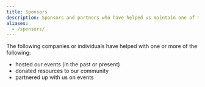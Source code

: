```yaml
---
title: Sponsors
description: Sponsors and partners who have helped us maintain one of the largest Latinx in Tech communities.
aliases:
  - /sponsors/
---
```


The following companies or individuals have helped with one or more of the following:

- hosted our events (in the past or present)
- donated resources to our community
- partnered up with us on events
